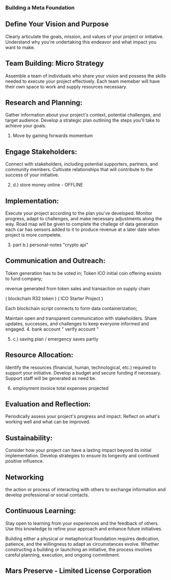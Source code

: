 ### Building a Meta Foundation

## Define Your Vision and Purpose
Clearly articulate the goals, mission, and values of your project or initiative. Understand why you're undertaking this endeavor and what impact you want to make.

 
## Team Building: Micro Strategy
Assemble a team of individuals who share your vision and possess the skills needed to execute your project effectively. Each team memeber will have their own space to work and supply resources necessary.

## Research and Planning: 
Gather information about your project's context, potential challenges, and target audience. Develop a strategic plan outlining the steps you'll take to achieve your goals.

1. Move by gaining forwards momentum

## Engage Stakeholders: 
Connect with stakeholders, including potential supporters, partners, and community members. Cultivate relationships that will contribute to the success of your initiative.

2. d.) store money online - OFFLINE

## Implementation: 
Execute your project according to the plan you've developed. Monitor progress, adapt to challenges, and make necessary adjustments along the way. Road map will be given to complete the challege of data generation
each car has sensors added to it to produce revenue at a later date when project is more compelete.

3. part b.) personal-notes "crypto api"
## Communication and Outreach:

Token generation has to be voted in;
Token ICO initial coin offering exsists to fund company;

revenue generated from token sales and transaction on supply chain 

( blockchain R32 token ) ( <Reserved> ICO Starter Project )

Each blockchain script connects to form data containerization;

Maintain open and transparent communication with stakeholders. 
Share updates, successes, and challenges to keep everyone informed and engaged.
4. bank account " verify account "

5. c.) saving plan / emergency saves partly

## Resource Allocation: 
Identify the resources (financial, human, technological, etc.) required to support your initiative. Develop a budget and secure funding if necessary. Support staff will be generated as need be.

6. employment invoice total expenses projected

## Evaluation and Reflection:
Periodically assess your project's progress and impact. Reflect on what's working well and what can be improved.

## Sustainability:
Consider how your project can have a lasting impact beyond its initial implementation. Develop strategies to ensure its longevity and continued positive influence.

## Networking
the action or process of interacting with others to exchange information and develop professional or social contacts.

## Continuous Learning: 
Stay open to learning from your experiences and the feedback of others. Use this knowledge to refine your approach and enhance future initiatives.

Building either a physical or metaphorical foundation requires dedication, patience, and the willingness to adapt as circumstances evolve. Whether constructing a building or launching an initiative, the process involves careful planning, execution, and ongoing commitment.

## Mars Preserve - Limited License Corporation
